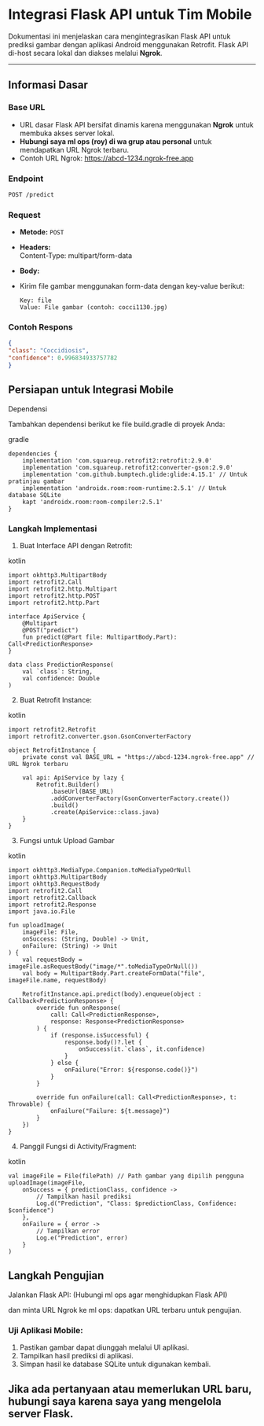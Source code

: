 # Integrasi Flask API untuk Tim Mobile

Dokumentasi ini menjelaskan cara mengintegrasikan Flask API untuk prediksi gambar dengan aplikasi Android menggunakan Retrofit. Flask API di-host secara lokal dan diakses melalui **Ngrok**.

---

## **Informasi Dasar**

### **Base URL**
- URL dasar Flask API bersifat dinamis karena menggunakan **Ngrok** untuk membuka akses server lokal.  
- **Hubungi saya ml ops (roy) di wa grup atau personal** untuk mendapatkan URL Ngrok terbaru.  
- Contoh URL Ngrok:
https://abcd-1234.ngrok-free.app


### **Endpoint**
 ```bash
POST /predict
 ```


### **Request**
- **Metode:** `POST`
- **Headers:**  
Content-Type: multipart/form-data


- **Body:**  
- Kirim file gambar menggunakan form-data dengan key-value berikut:  
  ```
  Key: file
  Value: File gambar (contoh: cocci1130.jpg)
  ```

### **Contoh Respons**
```json
{
"class": "Coccidiosis",
"confidence": 0.996834933757782
}
```

## **Persiapan untuk Integrasi Mobile**
Dependensi

Tambahkan dependensi berikut ke file build.gradle di proyek Anda:

gradle
```
dependencies {
    implementation 'com.squareup.retrofit2:retrofit:2.9.0'
    implementation 'com.squareup.retrofit2:converter-gson:2.9.0'
    implementation 'com.github.bumptech.glide:glide:4.15.1' // Untuk pratinjau gambar
    implementation 'androidx.room:room-runtime:2.5.1' // Untuk database SQLite
    kapt 'androidx.room:room-compiler:2.5.1'
}
```

### **Langkah Implementasi**
1. Buat Interface API dengan Retrofit:
   
kotlin
```
import okhttp3.MultipartBody
import retrofit2.Call
import retrofit2.http.Multipart
import retrofit2.http.POST
import retrofit2.http.Part

interface ApiService {
    @Multipart
    @POST("predict")
    fun predict(@Part file: MultipartBody.Part): Call<PredictionResponse>
}

data class PredictionResponse(
    val `class`: String,
    val confidence: Double
)
```
2. Buat Retrofit Instance:
   
kotlin
```
import retrofit2.Retrofit
import retrofit2.converter.gson.GsonConverterFactory

object RetrofitInstance {
    private const val BASE_URL = "https://abcd-1234.ngrok-free.app" // URL Ngrok terbaru

    val api: ApiService by lazy {
        Retrofit.Builder()
            .baseUrl(BASE_URL)
            .addConverterFactory(GsonConverterFactory.create())
            .build()
            .create(ApiService::class.java)
    }
}
```

3. Fungsi untuk Upload Gambar
   
kotlin
```
import okhttp3.MediaType.Companion.toMediaTypeOrNull
import okhttp3.MultipartBody
import okhttp3.RequestBody
import retrofit2.Call
import retrofit2.Callback
import retrofit2.Response
import java.io.File

fun uploadImage(
    imageFile: File,
    onSuccess: (String, Double) -> Unit,
    onFailure: (String) -> Unit
) {
    val requestBody = imageFile.asRequestBody("image/*".toMediaTypeOrNull())
    val body = MultipartBody.Part.createFormData("file", imageFile.name, requestBody)

    RetrofitInstance.api.predict(body).enqueue(object : Callback<PredictionResponse> {
        override fun onResponse(
            call: Call<PredictionResponse>,
            response: Response<PredictionResponse>
        ) {
            if (response.isSuccessful) {
                response.body()?.let {
                    onSuccess(it.`class`, it.confidence)
                }
            } else {
                onFailure("Error: ${response.code()}")
            }
        }

        override fun onFailure(call: Call<PredictionResponse>, t: Throwable) {
            onFailure("Failure: ${t.message}")
        }
    })
}
```
4. Panggil Fungsi di Activity/Fragment:
   
kotlin
```
val imageFile = File(filePath) // Path gambar yang dipilih pengguna
uploadImage(imageFile,
    onSuccess = { predictionClass, confidence ->
        // Tampilkan hasil prediksi
        Log.d("Prediction", "Class: $predictionClass, Confidence: $confidence")
    },
    onFailure = { error ->
        // Tampilkan error
        Log.e("Prediction", error)
    }
)
```

## **Langkah Pengujian**
Jalankan Flask API:
(Hubungi ml ops agar menghidupkan Flask API)

dan minta URL Ngrok ke ml ops:
dapatkan URL terbaru untuk pengujian.

### **Uji Aplikasi Mobile:**

1. Pastikan gambar dapat diunggah melalui UI aplikasi.
2. Tampilkan hasil prediksi di aplikasi.
3. Simpan hasil ke database SQLite untuk digunakan kembali.

## Jika ada pertanyaan atau memerlukan URL baru, hubungi saya karena saya yang mengelola server Flask.
